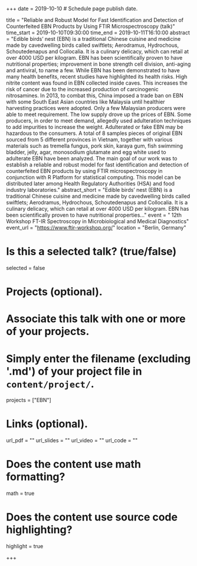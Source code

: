 +++
date = 2019-10-10 # Schedule page publish date.

title = "Reliable and Robust Model for Fast Identification and Detection of Counterfeited EBN Products by Using FTIR Microspectroscopy (talk)"
time_start = 2019-10-10T09:30:00
time_end = 2019-10-11T16:10:00
abstract = "Edible birds’ nest (EBN) is a traditional Chinese cuisine and medicine made by cavedwelling birds called swiftlets; Aerodramus, Hydrochous, Schoutedenapus and Collocalia. It is a culinary delicacy, which can retail at over 4000 USD per kilogram. EBN has been scientifically proven to have nutritional properties; improvement in bone strength cell division, anti-aging and antiviral, to name a few. While EBN has been demonstrated to have many health benefits, recent studies have highlighted its health risks. High nitrite content was found in EBN collected inside caves. This increases the risk of cancer due to the increased production of carcinogenic nitrosamines. In 2013, to combat this, China imposed a trade ban on EBN with some South East Asian countries like Malaysia until healthier harvesting practices were adopted. Only a few Malaysian producers were able to meet requirement. The low supply drove up the prices of EBN. Some producers, in order to meet demand, allegedly used adulteration techniques to add impurities to increase the weight. Adulterated or fake EBN may be hazardous to the consumers. A total of 8 samples pieces of original EBN sourced from 5 different provinces in Vietnam, together with various materials such as tremella fungus, pork skin, karaya gum, fish swimming bladder, jelly, agar, monosodium glutamate and egg white used to adulterate EBN have been analyzed. The main goal of our work was to establish a reliable and robust model for fast identification and detection of counterfeited EBN products by using FTIR microspectroscopy in conjunction with R Platform for statistical computing. This model can be distributed later among Health Regulatory Authorities (HSA) and food industry laboratories."
abstract_short = "Edible birds’ nest (EBN) is a traditional Chinese cuisine and medicine made by cavedwelling birds called swiftlets; Aerodramus, Hydrochous, Schoutedenapus and Collocalia. It is a culinary delicacy, which can retail at over 4000 USD per kilogram. EBN has been scientifically proven to have nutritional properties..."
event = " 12th Workshop FT-IR Spectroscopy in Microbiological and Medical Diagnostics"
event_url = "https://www.ftir-workshop.org/"
location = "Berlin, Germany"

# Is this a selected talk? (true/false)
selected = false




# Projects (optional).
#   Associate this talk with one or more of your projects.
#   Simply enter the filename (excluding '.md') of your project file in `content/project/`.
projects = ["EBN"]

# Links (optional).
url_pdf = ""
url_slides = ""
url_video = ""
url_code = ""

# Does the content use math formatting?
math = true

# Does the content use source code highlighting?
highlight = true

+++
